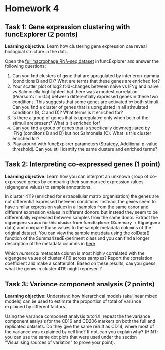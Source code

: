 # Homework 4

## Task 1: Gene expression clustering with funcExplorer (2 points)
**Learning objective:** Learn how clustering gene expression can reveal biological structure in the data.

Open the [full macrophage RNA-seq dataset](https://biit.cs.ut.ee/funcexplorer/link/ecb43) in funcExplorer and answer the following questions:

 1. Can you find clusters of gene that are upregulated by interferon-gamma (conditions B and D)? What are terms that these genes are enriched for?
 2. Your scatter plot of log2 fold-changes between naive vs IFNg and naive vs Salmonella highlighted that there was a modest correlation (Pearson's r = 0.5) between differentially expressed genes in these two conditions. This suggests that some genes are  activated by both stimuli. Can you find a cluster of genes that is upregulated in all stimulated conditions (B, C and D)? What terms is it enriched for?
 3. Is there a group of genes that is upregulated only when both of the stimuli are present? What is it enriched for?
 4. Can you find a group of genes that is specifically downregulated by IFNg (conditons B and D) but not Salmonella (C). What is this cluster enriched for?
 5. Play around with funcExplorer parameters (Strategy, Additional p-value threshold). Can you still identify the same clusters and enriched terms?

## Task 2: Interpreting co-expressed genes (1 point)
**Learning objective**: Learn how you can interpret an unknown group of co-expressed genes by comparing their summarised expression values (eigengene values) to sample annotations.

In cluster 4119 (enriched for extracellular matrix organisation) the genes are not differential expressed between conditions. Instead, the genes seem to have similar expression values in all samples from the same donor and different expression values in different donors. but instead they seem to be differentially expressed between samples from the same donor. Extract the eigengene values for this cluster from funcExplorer (Summary -> Eigengene data) and compare those values to the sample metadata columns of the original dataset. You can view the sample metadata using the colData() function of the SummarizedExperiment class and you can find a longer description of the metadata columns in [here](https://zenodo.org/record/1188300/files/RNA_metadata_columns.txt) 

Which *numerical* metadata column is most highly correlated with the eigengene values of cluster 4119 across samples? Report the correlation coefficient and make a scatterplot. Based on these results, can you guess what the genes in cluster 4119 might represent?

## Task 3: Variance component analysis (2 points)
**Learning objective:** Understand how hierarchical models (aka linear mixed models) can be used to estimate the proportion of total of variance explained by different factors.

Using the variance component analysis [tutorial](https://github.com/kauralasoo/flow_cytomtery_genetics/blob/master/analysis/variance_components/estimate_variance_components.md), repeat the the variance component analysis for the CD16 and CD206 markers on both the full and replicated datasets. Do they give the same result as CD14, where most of the variance was explained by cell line?  If not, can you explain why? (HINT: you can use the same dot plots that were used under the section "Visualising sources of variation" to prove your point).
<!--stackedit_data:
eyJoaXN0b3J5IjpbMTEwNDAyMDgyXX0=
-->